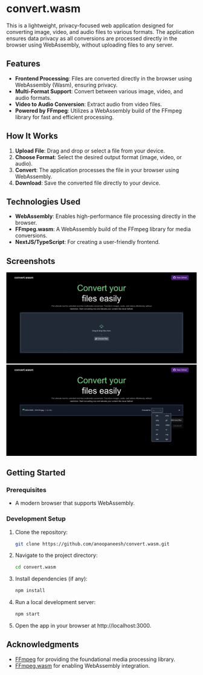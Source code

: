 # convert.wasm

This is a lightweight, privacy-focused web application designed for converting image, video, and audio files to various formats. The application ensures data privacy as all conversions are processed directly in the browser using WebAssembly, without uploading files to any server.

## Features
- **Frontend Processing**: Files are converted directly in the browser using WebAssembly (Wasm), ensuring privacy.
- **Multi-Format Support**: Convert between various image, video, and audio formats.
- **Video to Audio Conversion**: Extract audio from video files.
- **Powered by FFmpeg**: Utilizes a WebAssembly build of the FFmpeg library for fast and efficient processing.

## How It Works
1. **Upload File**: Drag and drop or select a file from your device.
2. **Choose Format**: Select the desired output format (image, video, or audio).
3. **Convert**: The application processes the file in your browser using WebAssembly.
4. **Download**: Save the converted file directly to your device.

## Technologies Used
- **WebAssembly**: Enables high-performance file processing directly in the browser.
- **FFmpeg.wasm**: A WebAssembly build of the FFmpeg library for media conversions.
- **NextJS/TypeScript**: For creating a user-friendly frontend.

## Screenshots
![Home Screen](./screenshots/convert1.png)
![Convert Screen](./screenshots/convert2.png)

## Getting Started
### Prerequisites
- A modern browser that supports WebAssembly.

### Development Setup
1. Clone the repository:
   ```bash
   git clone https://github.com/anoopaneesh/convert.wasm.git
2. Navigate to the project directory:
   ```bash
   cd convert.wasm
3. Install dependencies (if any):
   ```bash
   npm install
4. Run a local development server:
   ```bash
   npm start
5. Open the app in your browser at http://localhost:3000.

## Acknowledgments
- [FFmpeg](https://ffmpeg.org/) for providing the foundational media processing library.
- [FFmpeg.wasm](https://github.com/ffmpegwasm/ffmpeg.wasm) for enabling WebAssembly integration.

  
